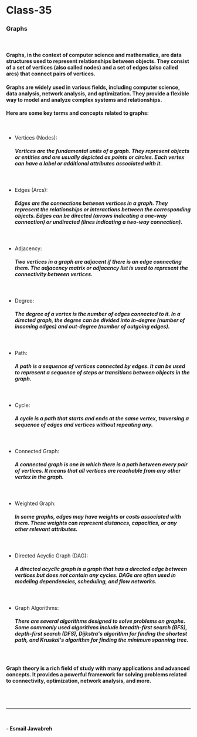 # Class-35

### Graphs
<br>

#### Graphs, in the context of computer science and mathematics, are data structures used to represent relationships between objects. They consist of a set of vertices (also called nodes) and a set of edges (also called arcs) that connect pairs of vertices.

#### Graphs are widely used in various fields, including computer science, data analysis, network analysis, and optimization. They provide a flexible way to model and analyze complex systems and relationships.


#### Here are some key terms and concepts related to graphs:

<br>

- Vertices (Nodes): 
    ##### Vertices are the fundamental units of a graph. They represent objects or entities and are usually depicted as points or circles. Each vertex can have a label or additional attributes associated with it.

<br>

- Edges (Arcs): 
    ##### Edges are the connections between vertices in a graph. They represent the relationships or interactions between the corresponding objects. Edges can be directed (arrows indicating a one-way connection) or undirected (lines indicating a two-way connection).

<br>

- Adjacency: 
    ##### Two vertices in a graph are adjacent if there is an edge connecting them. The adjacency matrix or adjacency list is used to represent the connectivity between vertices.

<br>

- Degree: 
    ##### The degree of a vertex is the number of edges connected to it. In a directed graph, the degree can be divided into in-degree (number of incoming edges) and out-degree (number of outgoing edges).

<br>

- Path: 
    ##### A path is a sequence of vertices connected by edges. It can be used to represent a sequence of steps or transitions between objects in the graph.

<br>

- Cycle: 
    ##### A cycle is a path that starts and ends at the same vertex, traversing a sequence of edges and vertices without repeating any.

<br>

- Connected Graph: 
    ##### A connected graph is one in which there is a path between every pair of vertices. It means that all vertices are reachable from any other vertex in the graph.

<br>

- Weighted Graph: 
    ##### In some graphs, edges may have weights or costs associated with them. These weights can represent distances, capacities, or any other relevant attributes.

<br>

- Directed Acyclic Graph (DAG): 
    ##### A directed acyclic graph is a graph that has a directed edge between vertices but does not contain any cycles. DAGs are often used in modeling dependencies, scheduling, and flow networks.

<br>

- Graph Algorithms: 
    ##### There are several algorithms designed to solve problems on graphs. Some commonly used algorithms include breadth-first search (BFS), depth-first search (DFS), Dijkstra's algorithm for finding the shortest path, and Kruskal's algorithm for finding the minimum spanning tree.

<br>

#### Graph theory is a rich field of study with many applications and advanced concepts. It provides a powerful framework for solving problems related to connectivity, optimization, network analysis, and more.


<br>





<br>

---
<br>

**- Esmail Jawabreh**